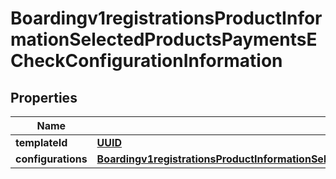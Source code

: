 
# Boardingv1registrationsProductInformationSelectedProductsPaymentsECheckConfigurationInformation

## Properties
Name | Type | Description | Notes
------------ | ------------- | ------------- | -------------
**templateId** | [**UUID**](UUID.md) |  |  [optional]
**configurations** | [**Boardingv1registrationsProductInformationSelectedProductsPaymentsECheckConfigurationInformationConfigurations**](Boardingv1registrationsProductInformationSelectedProductsPaymentsECheckConfigurationInformationConfigurations.md) |  |  [optional]



